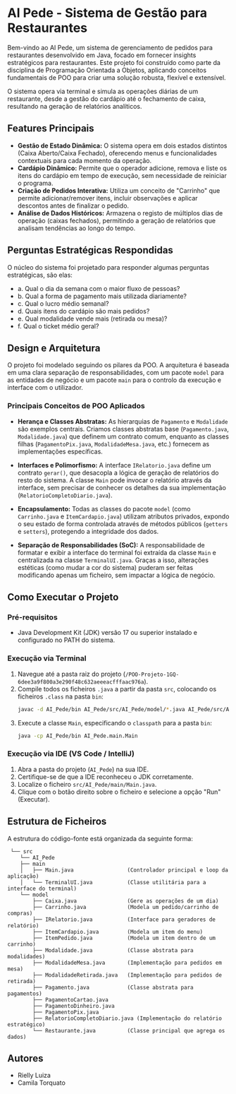 # AI Pede - Sistema de Gestão para Restaurantes

Bem-vindo ao AI Pede, um sistema de gerenciamento de pedidos para restaurantes desenvolvido em Java, focado em fornecer insights estratégicos para restaurantes. Este projeto foi construído como parte da disciplina de Programação Orientada a Objetos, aplicando conceitos fundamentais de POO para criar uma solução robusta, flexível e extensível.

O sistema opera via terminal e simula as operações diárias de um restaurante, desde a gestão do cardápio até o fechamento de caixa, resultando na geração de relatórios analíticos.

## Features Principais

* **Gestão de Estado Dinâmica:** O sistema opera em dois estados distintos (Caixa Aberto/Caixa Fechado), oferecendo menus e funcionalidades contextuais para cada momento da operação.
* **Cardápio Dinâmico:** Permite que o operador adicione, remova e liste os itens do cardápio em tempo de execução, sem necessidade de reiniciar o programa.
* **Criação de Pedidos Interativa:** Utiliza um conceito de "Carrinho" que permite adicionar/remover itens, incluir observações e aplicar descontos antes de finalizar o pedido.
* **Análise de Dados Históricos:** Armazena o registo de múltiplos dias de operação (caixas fechados), permitindo a geração de relatórios que analisam tendências ao longo do tempo.

## Perguntas Estratégicas Respondidas

O núcleo do sistema foi projetado para responder algumas perguntas estratégicas, são elas:

* a. Qual o dia da semana com o maior fluxo de pessoas?
* b. Qual a forma de pagamento mais utilizada diariamente?
* c. Qual o lucro médio semanal?
* d. Quais itens do cardápio são mais pedidos?
* e. Qual modalidade vende mais (retirada ou mesa)?
* f. Qual o ticket médio geral?

## Design e Arquitetura

O projeto foi modelado seguindo os pilares da POO. A arquitetura é baseada em uma clara separação de responsabilidades, com um pacote `model` para as entidades de negócio e um pacote `main` para o controlo da execução e interface com o utilizador.

### Principais Conceitos de POO Aplicados

* **Herança e Classes Abstratas:** As hierarquias de `Pagamento` e `Modalidade` são exemplos centrais. Criamos classes abstratas base (`Pagamento.java`, `Modalidade.java`) que definem um contrato comum, enquanto as classes filhas (`PagamentoPix.java`, `ModalidadeMesa.java`, etc.) fornecem as implementações específicas.

* **Interfaces e Polimorfismo:** A interface `IRelatorio.java` define um contrato `gerar()`, que desacopla a lógica de geração de relatórios do resto do sistema. A classe `Main` pode invocar o relatório através da interface, sem precisar de conhecer os detalhes da sua implementação (`RelatorioCompletoDiario.java`).

* **Encapsulamento:** Todas as classes do pacote `model` (como `Carrinho.java` e `ItemCardapio.java`) utilizam atributos privados, expondo o seu estado de forma controlada através de métodos públicos (`getters` e `setters`), protegendo a integridade dos dados.

* **Separação de Responsabilidades (SoC):** A responsabilidade de formatar e exibir a interface do terminal foi extraída da classe `Main` e centralizada na classe `TerminalUI.java`. Graças a isso, alterações estéticas (como mudar a cor do sistema) puderam ser feitas modificando apenas um ficheiro, sem impactar a lógica de negócio.

## Como Executar o Projeto

### Pré-requisitos
* Java Development Kit (JDK) versão 17 ou superior instalado e configurado no PATH do sistema.

### Execução via Terminal
1.  Navegue até a pasta raiz do projeto (`/POO-Projeto-1GQ-6dee3a9f800a3e290f48c632aeeeacfffaac976a`).
2.  Compile todos os ficheiros `.java` a partir da pasta `src`, colocando os ficheiros `.class` na pasta `bin`:
    ```bash
    javac -d AI_Pede/bin AI_Pede/src/AI_Pede/model/*.java AI_Pede/src/AI_Pede/main/*.java
    ```
3.  Execute a classe `Main`, especificando o `classpath` para a pasta `bin`:
    ```bash
    java -cp AI_Pede/bin AI_Pede.main.Main
    ```

### Execução via IDE (VS Code / IntelliJ)
1.  Abra a pasta do projeto (`AI_Pede`) na sua IDE.
2.  Certifique-se de que a IDE reconheceu o JDK corretamente.
3.  Localize o ficheiro `src/AI_Pede/main/Main.java`.
4.  Clique com o botão direito sobre o ficheiro e selecione a opção "Run" (Executar).

## Estrutura de Ficheiros

A estrutura do código-fonte está organizada da seguinte forma:

     └── src
        └── AI_Pede
        ├── main
        │   ├── Main.java                 (Controlador principal e loop da aplicação)
        │   └── TerminalUI.java           (Classe utilitária para a interface do terminal)
        └── model
            ├── Caixa.java                (Gere as operações de um dia)
            ├── Carrinho.java             (Modela um pedido/carrinho de compras)
            ├── IRelatorio.java           (Interface para geradores de relatório)
            ├── ItemCardapio.java         (Modela um item do menu)
            ├── ItemPedido.java           (Modela um item dentro de um carrinho)
            ├── Modalidade.java           (Classe abstrata para modalidades)
            ├── ModalidadeMesa.java       (Implementação para pedidos em mesa)
            ├── ModalidadeRetirada.java   (Implementação para pedidos de retirada)
            ├── Pagamento.java            (Classe abstrata para pagamentos)
            ├── PagamentoCartao.java
            ├── PagamentoDinheiro.java
            ├── PagamentoPix.java
            ├── RelatorioCompletoDiario.java (Implementação do relatório estratégico)
            └── Restaurante.java          (Classe principal que agrega os dados)
        
## Autores
* Rielly Luiza
* Camila Torquato
